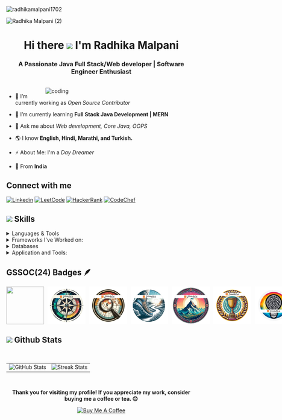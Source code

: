 
<p align="left"> <img src="https://komarev.com/ghpvc/?username=radhikamalpani1702&label=Profile%20views&color=0e75b6&style=flat" alt="radhikamalpani1702" /> </p>

![Radhika Malpani (2)](https://github.com/RadhikaMalpani1702/RadhikaMalpani1702/assets/163530398/ccfabad9-f3b1-47fe-b612-2ac18da6b240)

<h1 align="center">Hi there <img src="https://raw.githubusercontent.com/aemmadi/aemmadi/master/wave.gif" width="35px"> I'm Radhika Malpani</h1>
<h3 align="center">A Passionate Java Full Stack/Web developer | Software Engineer Enthusiast</h3>

<br/>

<img align="right" alt="coding" width="400"  src="https://mir-s3-cdn-cf.behance.net/project_modules/disp/601014116770475.6068beff4640a.gif">


- 🔭 I’m currently working as *Open Source Contributor*

- 🌱 I’m currently learning **Full Stack Java Development | MERN**

- 💬 Ask me about *Web development, Core Java, OOPS*

- 🌎 I know **English, Hindi, Marathi, and Turkish.**
- ⚡ About Me: I'm a *Day Dreamer*
- 📍 From **India**

## Connect with me 

[![Linkedin](https://img.shields.io/badge/LinkedIn-0077B5?style=for-the-badge&logo=linkedin&logoColor=white&link=https://www.linkedin.com/in/radhika-malpani-30832b22a/)](https://www.linkedin.com/in/radhika-malpani-30832b22a/)
[![LeetCode](https://img.shields.io/badge/-LeetCode-FFA116?style=for-the-badge&logo=LeetCode&logoColor=black&link=https://www.leetcode.com/radhika_malpani)](https://www.leetcode.com/radhika_malpani)
[![HackerRank](https://img.shields.io/badge/-Hackerrank-2EC866?style=for-the-badge&logo=HackerRank&logoColor=white&link=https://www.hackerrank.com/radhikamalpani)](https://www.hackerrank.com/radhikamalpani)
[![CodeChef](https://img.shields.io/badge/Codechef-%23B92B27.svg?&style=for-the-badge&logo=Codechef&logoColor=white&link=https://www.codechef.com/users/radhika_1702)](https://www.codechef.com/users/radhika_1702)


## <img src="https://media2.giphy.com/media/QssGEmpkyEOhBCb7e1/giphy.gif?cid=ecf05e47a0n3gi1bfqntqmob8g9aid1oyj2wr3ds3mg700bl&rid=giphy.gif" width ="25"><b> Skills</b>

<p align="center">

<details>
<summary>Languages & Tools</summary> <br>

![JAVA](https://img.shields.io/badge/Java-ED8B00?style=for-the-badge&logo=openjdk&logoColor=white) 
![Core Java](https://img.shields.io/badge/Core%20Java-CC2927?style=for-the-badge&logo=Core%20Java&logoColor=white) 
![C++](https://img.shields.io/badge/C%2B%2B-00599C?style=for-the-badge&logo=c%2B%2B&logoColor=white) <br>
![HTML](https://img.shields.io/badge/html-%23E34F26.svg?style=for-the-badge&logo=html5&logoColor=white) 
![CSS](https://img.shields.io/badge/css-%231572B6.svg?style=for-the-badge&logo=css3&logoColor=white) 
![JavaScript](https://img.shields.io/badge/javascript%20-%23323330.svg?&style=for-the-badge&logo=javascript&logoColor=%23F7DF1E) 
![Node.js](https://img.shields.io/badge/node.js%20-%2343853D.svg?&style=for-the-badge&logo=node.js&logoColor=white)

</details>

<details>
<summary>Frameworks I've Worked on:</summary> <br>

   ![Reactjs](https://img.shields.io/badge/react%20-%2320232a.svg?&style=for-the-badge&logo=react&logoColor=%2361DAFB)
   ![Nextjs](https://img.shields.io/badge/next.js-000000?style=for-the-badge&logo=nextdotjs&logoColor=white)
   ![Vue](https://img.shields.io/badge/Vue.js-35495E?style=for-the-badge&logo=vuedotjs&logoColor=4FC08D) 
   ![Express](https://img.shields.io/badge/Express.js-000000?style=for-the-badge&logo=express&logoColor=white)
   ![NPM](https://img.shields.io/badge/npm-CB3837?style=for-the-badge&logo=npm&logoColor=white)
   ![tailwind](https://img.shields.io/badge/Tailwind_CSS-38B2AC?style=for-the-badge&logo=tailwind-css&logoColor=white)
</details>
    
<details>
<summary>Databases</summary> <br>
  
![SQL](https://custom-icon-badges.herokuapp.com/badge/SQL-025E8C.svg?logo=database&logoColor=white)
![MySQL](https://img.shields.io/badge/MySQL-00000F?style=for-the-badge&logo=mysql&logoColor=white)
![Oracle](https://img.shields.io/badge/Oracle-CC2927?style=for-the-badge&logo=oracle&logoColor=white) 
![MongoDB](https://img.shields.io/badge/MongoDB-%234ea94b.svg?&style=for-the-badge&logo=mongodb&logoColor=white)

</details>


    
<details>
<summary>Application and Tools:</summary> <br>

 ![Visual Studio Code](https://img.shields.io/badge/Visual%20Studio%20Code-0078d7.svg?style=for-the-badge&logo=visual-studio-code&logoColor=white)
 ![Git](https://img.shields.io/badge/git-%23F05033.svg?style=for-the-badge&logo=git&logoColor=white)
    ![GitHub](https://img.shields.io/badge/github-%23121011.svg?style=for-the-badge&logo=github&logoColor=white)
    ![Eclipse](https://img.shields.io/badge/Eclipse-2C2255?style=for-the-badge&logo=eclipse&logoColor=white)
    ![R Studio](https://img.shields.io/badge/RStudio-75AADB?style=for-the-badge&logo=RStudio&logoColor=white)

  </br>
  
![Linux](https://img.shields.io/badge/Linux-FCC624?style=for-the-badge&logo=linux&logoColor=black)
    ![Windows](https://img.shields.io/badge/Windows-0078D6?style=for-the-badge&logo=windows&logoColor=white)
    ![Canva](https://img.shields.io/badge/Canva-%2300C4CC.svg?style=for-the-badge&logo=Canva&logoColor=white)
    ![Chrome](https://img.shields.io/badge/Google_chrome-4285F4?style=for-the-badge&logo=Google-chrome&logoColor=white) 
    ![Microsoft Office](https://img.shields.io/badge/Microsoft_Office-D83B01?style=for-the-badge&logo=microsoft-office&logoColor=white)

</details>
</p>

## GSSOC(24) Badges 🪶
<div style='display:flex; align-items:center; gap: 10px;' align='center'>
  <img src="https://raw.githubusercontent.com/GSSoC24/Postman-Challenge/main/docs/assets/Postman%20White.png" width="100px" height="100px" />
  <img src="https://github.com/girlscript/gssoc-website-new/blob/main/public/badges/1.png" width="100px" height="100px" />
  <img src="https://github.com/girlscript/gssoc-website-new/blob/main/public/badges/2.png" width="100px" height="100px" />
  <img src="https://github.com/girlscript/gssoc-website-new/blob/main/public/badges/3.png" width="100px" height="100px" />
  <img src="https://github.com/girlscript/gssoc-website-new/blob/main/public/badges/4.png" width="100px" height="100px" />
  <img src="https://github.com/girlscript/gssoc-website-new/blob/main/public/badges/5.png" width="100px" height="100px" />
  <img src="https://github.com/girlscript/gssoc-website-new/blob/main/public/badges/6.png" width="100px" height="100px" />
</div>





## <img src="https://media.giphy.com/media/iY8CRBdQXODJSCERIr/giphy.gif" width="35"><b> Github Stats </b>

<br />

<table width="100%" align="center">
<tr>
<td>
  <img width="400em" src="https://github-readme-stats.vercel.app/api?username=radhikamalpani1702&show_icons=true&locale=en&theme=ambient_gradient" alt="GitHub Stats"/>
</td>
<td>
  <img width="420em" src="https://github-readme-streak-stats.herokuapp.com/?user=radhikamalpani1702&theme=ambient_gradient" alt="Streak Stats"/>
</td>
</tr>
</table>
</br>
<p align="center">
  <b>Thank you for visiting my profile! If you appreciate my work, consider buying me a coffee or tea. 😊</b>
</p>

<p align="center">
  <a href="https://buymeacoffee.com/radhikamalpani" target="_blank">
    <img src="https://cdn.buymeacoffee.com/buttons/v2/default-red.png" alt="Buy Me A Coffee" width="150"/>
  </a>
</p>



